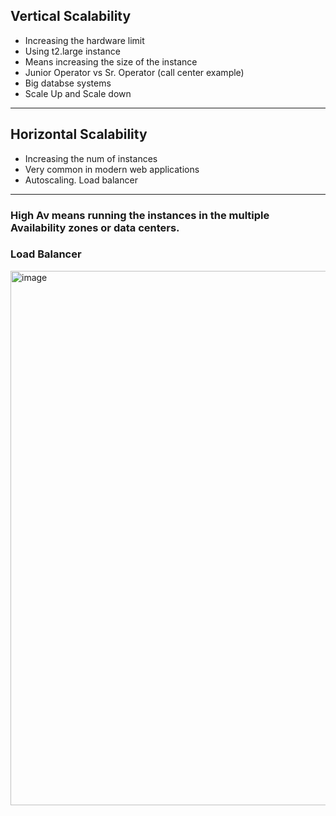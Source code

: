 ## Vertical Scalability
* Increasing the hardware limit
* Using t2.large instance
* Means increasing the size of the instance
* Junior Operator vs Sr. Operator (call center example)
* Big databse systems
* Scale Up and Scale down

----------------------------------------
## Horizontal Scalability
* Increasing the num of instances
* Very common in modern web applications
* Autoscaling. Load balancer
----------------------------------------

### High Av means running the instances in the multiple Availability zones or data centers.

### Load Balancer
<img width="855" alt="image" src="https://user-images.githubusercontent.com/84832/217798903-7bf767b8-5c20-4bf8-aeb1-db3fca6bdc4d.png">
